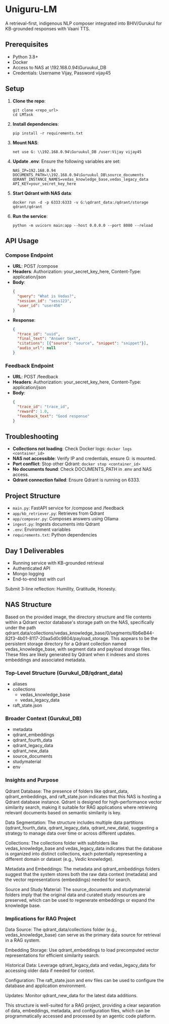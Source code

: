 # Uniguru-LM

A retrieval-first, indigenous NLP composer integrated into BHIV/Gurukul for KB-grounded responses with Vaani TTS.

## Prerequisites

- Python 3.8+
- Docker
- Access to NAS at \\192.168.0.94\Guruukul_DB
- Credentials: Username Vijay, Password vijay45

## Setup

1. **Clone the repo**:
   ```
   git clone <repo_url>
   cd LMTask
   ```

2. **Install dependencies**:
   ```
   pip install -r requirements.txt
   ```

3. **Mount NAS**:
   ```
   net use G: \\192.168.0.94\Guruukul_DB /user:Vijay vijay45
   ```

4. **Update .env**:
   Ensure the following variables are set:
   ```
   NAS_IP=192.168.0.94
   DOCUMENTS_PATH=\\192.168.0.94\Guruukul_DB\source_documents
   QDRANT_INSTANCE_NAMES=vedas_knowledge_base,vedas_legacy_data
   API_KEY=your_secret_key_here
   ```

5. **Start Qdrant with NAS data**:
   ```
   docker run -d -p 6333:6333 -v G:\qdrant_data:/qdrant/storage qdrant/qdrant
   ```

6. **Run the service**:
   ```
   python -m uvicorn main:app --host 0.0.0.0 --port 8080 --reload
   ```

## API Usage

### Compose Endpoint
- **URL**: POST /compose
- **Headers**: Authorization: your_secret_key_here, Content-Type: application/json
- **Body**:
  ```json
  {
    "query": "What is Vedas?",
    "session_id": "sess123",
    "user_id": "user456"
  }
  ```
- **Response**:
  ```json
  {
    "trace_id": "uuid",
    "final_text": "Answer text",
    "citations": [{"source": "source", "snippet": "snippet"}],
    "audio_url": null
  }
  ```

### Feedback Endpoint
- **URL**: POST /feedback
- **Headers**: Authorization: your_secret_key_here, Content-Type: application/json
- **Body**:
  ```json
  {
    "trace_id": "trace_id",
    "reward": 1.0,
    "feedback_text": "Good response"
  }
  ```

## Troubleshooting

- **Collections not loading**: Check Docker logs: `docker logs <container_id>`
- **NAS not accessible**: Verify IP and credentials, ensure G: is mounted.
- **Port conflict**: Stop other Qdrant: `docker stop <container_id>`
- **No documents found**: Check DOCUMENTS_PATH in .env and NAS access.
- **Qdrant connection failed**: Ensure Qdrant is running on 6333.

## Project Structure

- `main.py`: FastAPI service for /compose and /feedback
- `app/kb_retriever.py`: Retrieves from Qdrant
- `app/composer.py`: Composes answers using Ollama
- `ingest.py`: Ingests documents into Qdrant
- `.env`: Environment variables
- `requirements.txt`: Python dependencies

## Day 1 Deliverables

- Running service with KB-grounded retrieval
- Authenticated API
- Mongo logging
- End-to-end test with curl

Submit 3-line reflection: Humility, Gratitude, Honesty.

## NAS Structure

Based on the provided image, the directory structure and file contents within a Qdrant vector database's storage path on the NAS, specifically under the path qdrant.data/collections/vedas_knowledge_base/0/segments/6b6eB44-82f3-4b01-8117-20aa5d0c9804/payload_storage. This appears to be the persistent storage directory for a Qdrant collection named vedas_knowledge_base, with segment data and payload storage files. These files are likely generated by Qdrant when it indexes and stores embeddings and associated metadata.

### Top-Level Structure (Gurukul_DB/qdrant_data)

- aliases
- collections
  - vedas_knowledge_base
  - vedas_legacy_data
- raft_state.json

### Broader Context (Gurukul_DB)

- metadata
- qdrant_embeddings
- qdrant_fourth_data
- qdrant_legacy_data
- qdrant_new_data
- source_documents
- studymaterial
- env

### Insights and Purpose

Qdrant Database: The presence of folders like qdrant_data, qdrant_embeddings, and raft_state.json indicates that this NAS is hosting a Qdrant database instance. Qdrant is designed for high-performance vector similarity search, making it suitable for RAG applications where retrieving relevant documents based on semantic similarity is key.

Data Segmentation: The structure includes multiple data partitions (qdrant_fourth_data, qdrant_legacy_data, qdrant_new_data), suggesting a strategy to manage data over time or across different updates.

Collections: The collections folder with subfolders like vedas_knowledge_base and vedas_legacy_data indicates that the database is organized into distinct collections, each potentially representing a different domain or dataset (e.g., Vedic knowledge).

Metadata and Embeddings: The metadata and qdrant_embeddings folders suggest that the system stores both the raw data context (metadata) and the vector representations (embeddings) needed for search.

Source and Study Material: The source_documents and studymaterial folders imply that the original data and curated study resources are preserved, which can be used to regenerate embeddings or expand the knowledge base.

### Implications for RAG Project

Data Source: The qdrant_data/collections folder (e.g., vedas_knowledge_base) can serve as the primary data source for retrieval in a RAG system.

Embedding Storage: Use qdrant_embeddings to load precomputed vector representations for efficient similarity search.

Historical Data: Leverage qdrant_legacy_data and vedas_legacy_data for accessing older data if needed for context.

Configuration: The raft_state.json and env files can be used to configure the database and application environment.

Updates: Monitor qdrant_new_data for the latest data additions.

This structure is well-suited for a RAG project, providing a clear separation of data, embeddings, metadata, and configuration files, which can be programmatically accessed and processed by an agentic code platform.